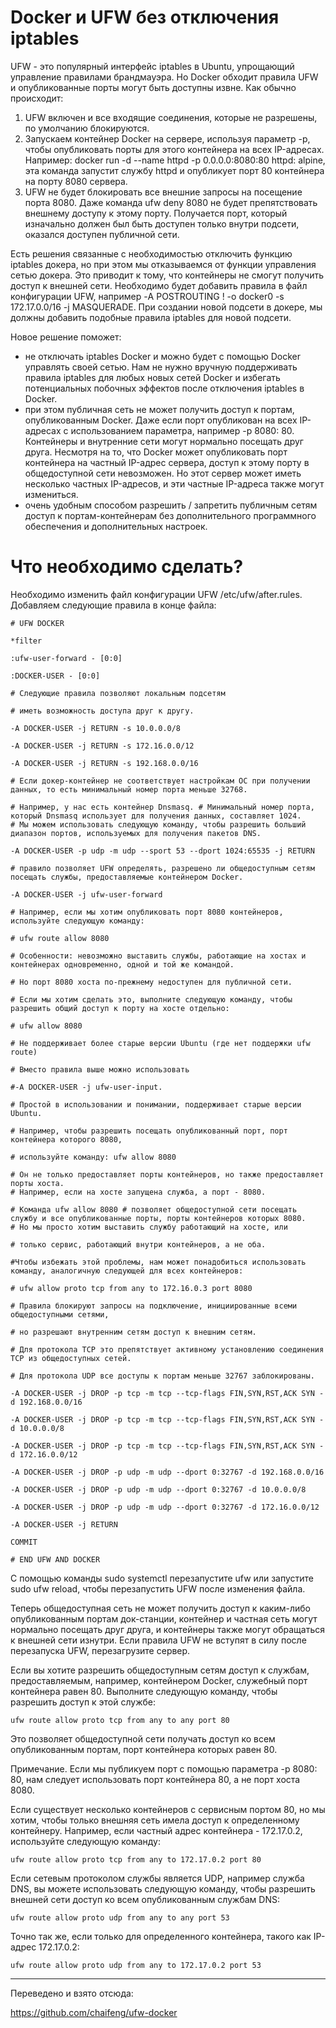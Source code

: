 # Docker и UFW без отключения iptables

UFW - это популярный интерфейс iptables в Ubuntu, упрощающий управление правилами брандмауэра. Но Docker обходит правила UFW и опубликованные порты могут быть доступны извне. 
Как обычно происходит:
1) UFW включен и все входящие соединения, которые не разрешены, по умолчанию блокируются. 
2) Запускаем контейнер Docker на сервере, используя параметр -p, чтобы опубликовать порты для этого контейнера на всех IP-адресах. Например: docker run -d --name httpd -p 0.0.0.0:8080:80 httpd: alpine, эта команда запустит службу httpd и опубликует порт 80 контейнера на порту 8080 сервера. 
3) UFW не будет блокировать все внешние запросы на посещение порта 8080. Даже команда ufw deny 8080 не будет препятствовать внешнему доступу к этому порту. Получается порт, который изначально должен был быть доступен только внутри подсети, оказался доступен публичной сети.

Есть решения связанные с необходимостью отключить функцию iptables докера, но при этом мы отказываемся от функции управления сетью докера. Это приводит к тому, что контейнеры не смогут получить доступ к внешней сети. Необходимо будет добавить правила в файл конфигурации UFW, например -A POSTROUTING ! -o docker0 -s 172.17.0.0/16 -j MASQUERADE. При создании новой подсети в докере, мы должны добавить подобные правила iptables для новой подсети.

Новое решение поможет: 
 - не отключать iptables Docker и можно будет с помощью Docker управлять своей сетью. Нам не нужно вручную поддерживать правила iptables для любых новых сетей Docker и избегать потенциальных побочных эффектов после отключения iptables в Docker. 
- при этом публичная сеть не может получить доступ к портам, опубликованным Docker. Даже если порт опубликован на всех IP-адресах с использованием параметра, например -p 8080: 80. Контейнеры и внутренние сети могут нормально посещать друг друга. Несмотря на то, что Docker может опубликовать порт контейнера на частный IP-адрес сервера, доступ к этому порту в общедоступной сети невозможен. Но этот сервер может иметь несколько частных IP-адресов, и эти частные IP-адреса также могут измениться. 
- очень удобным способом разрешить / запретить публичным сетям доступ к портам-контейнерам без дополнительного программного обеспечения и дополнительных настроек. 


# Что необходимо сделать? 

Необходимо изменить файл конфигурации UFW /etc/ufw/after.rules. Добавляем следующие правила в конце файла:

    # UFW DOCKER
  
    *filter
  
    :ufw-user-forward - [0:0]
  
    :DOCKER-USER - [0:0]
  
    # Следующие правила позволяют локальным подсетям 
  
    # иметь возможность доступа друг к другу.
  
    -A DOCKER-USER -j RETURN -s 10.0.0.0/8
  
    -A DOCKER-USER -j RETURN -s 172.16.0.0/12
  
    -A DOCKER-USER -j RETURN -s 192.168.0.0/16

    # Если докер-контейнер не соответствует настройкам ОС при получении данных, то есть минимальный номер порта меньше 32768. 

    # Например, у нас есть контейнер Dnsmasq. # Минимальный номер порта, который Dnsmasq использует для получения данных, составляет 1024. 
    # Мы можем использовать следующую команду, чтобы разрешить больший диапазон портов, используемых для получения пакетов DNS.

    -A DOCKER-USER -p udp -m udp --sport 53 --dport 1024:65535 -j RETURN

    # правилo позволяет UFW определять, разрешено ли общедоступным сетям посещать службы, предоставляемые контейнером Docker. 
    
    -A DOCKER-USER -j ufw-user-forward

    # Например, если мы хотим опубликовать порт 8080 контейнеров, используйте следующую команду:
    
    # ufw route allow 8080
    
    # Особенности: невозможно выставить службы, работающие на хостах и контейнерах одновременно, одной и той же командой. 
    
    # Но порт 8080 хоста по-прежнему недоступен для публичной сети. 
    
    # Если мы хотим сделать это, выполните следующую команду, чтобы разрешить общий доступ к порту на хосте отдельно:
    
    # ufw allow 8080
    
    # Не поддерживает более старые версии Ubuntu (где нет поддержки ufw route)

    # Вместо правила выше можно использовать 
    
    #-A DOCKER-USER -j ufw-user-input. 
    
    # Простой в использовании и понимании, поддерживает старые версии Ubuntu. 
    
    # Например, чтобы разрешить посещать опубликованный порт, порт контейнера которого 8080, 
    
    # используйте команду: ufw allow 8080
    
    # Он не только предоставляет порты контейнеров, но также предоставляет порты хоста. 
    # Например, если на хосте запущена служба, а порт - 8080. 
    
    # Команда ufw allow 8080 # позволяет общедоступной сети посещать службу и все опубликованные порты, порты контейнеров которых 8080.     
    # Но мы просто хотим выставить службу работающий на хосте, или 
    
    # только сервис, работающий внутри контейнеров, а не оба. 
    
    #Чтобы избежать этой проблемы, нам может понадобиться использовать команду, аналогичную следующей для всех контейнеров:
    
    # ufw allow proto tcp from any to 172.16.0.3 port 8080

    # Правила блокируют запросы на подключение, инициированные всеми общедоступными сетями, 
    
    # но разрешают внутренним сетям доступ к внешним сетям. 
    
    # Для протокола TCP это препятствует активному установлению соединения TCP из общедоступных сетей. 
    
    # Для протокола UDP все доступы к портам меньше 32767 заблокированы. 
    
    -A DOCKER-USER -j DROP -p tcp -m tcp --tcp-flags FIN,SYN,RST,ACK SYN -d 192.168.0.0/16
    
    -A DOCKER-USER -j DROP -p tcp -m tcp --tcp-flags FIN,SYN,RST,ACK SYN -d 10.0.0.0/8
    
    -A DOCKER-USER -j DROP -p tcp -m tcp --tcp-flags FIN,SYN,RST,ACK SYN -d 172.16.0.0/12
    
    -A DOCKER-USER -j DROP -p udp -m udp --dport 0:32767 -d 192.168.0.0/16
    
    -A DOCKER-USER -j DROP -p udp -m udp --dport 0:32767 -d 10.0.0.0/8
    
    -A DOCKER-USER -j DROP -p udp -m udp --dport 0:32767 -d 172.16.0.0/12

    -A DOCKER-USER -j RETURN
    
    COMMIT
    
    # END UFW AND DOCKER

С помощью команды sudo systemctl перезапустите ufw или запустите sudo ufw reload, чтобы перезапустить UFW после изменения файла. 

Теперь общедоступная сеть не может получить доступ к каким-либо опубликованным портам док-станции, контейнер и частная сеть могут нормально посещать друг друга, и контейнеры также могут обращаться к внешней сети изнутри. Если правила UFW не вступят в силу после перезапуска UFW, перезагрузите сервер.

Если вы хотите разрешить общедоступным сетям доступ к службам, предоставляемым, например, контейнером Docker, служебный порт контейнера равен 80. Выполните следующую команду, чтобы разрешить доступ к этой службе:

    ufw route allow proto tcp from any to any port 80
    
Это позволяет общедоступной сети получать доступ ко всем опубликованным портам, порт контейнера которых равен 80. 

Примечание. Если мы публикуем порт с помощью параметра -p 8080: 80, нам следует использовать порт контейнера 80, а не порт хоста 8080. 

Если существует несколько контейнеров с сервисным портом 80, но мы хотим, чтобы только внешняя сеть имела доступ к определенному контейнеру. Например, если частный адрес контейнера - 172.17.0.2, используйте следующую команду:

    ufw route allow proto tcp from any to 172.17.0.2 port 80

Если сетевым протоколом службы является UDP, например служба DNS, вы можете использовать следующую команду, чтобы разрешить внешней сети доступ ко всем опубликованным службам DNS:

    ufw route allow proto udp from any to any port 53

Точно так же, если только для определенного контейнера, такого как IP-адрес 172.17.0.2:

    ufw route allow proto udp from any to 172.17.0.2 port 53

---------------------------

Переведено и взято отсюда:

https://github.com/chaifeng/ufw-docker
